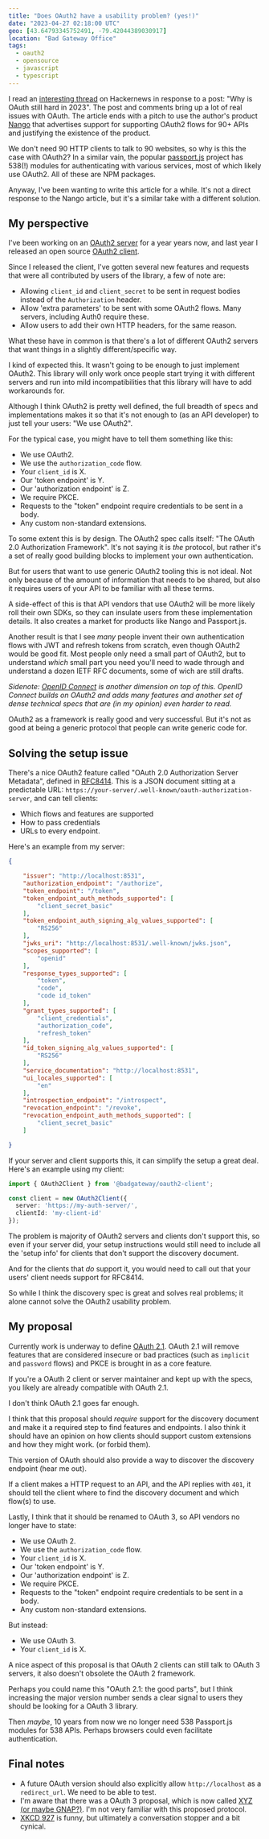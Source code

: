 ```yaml
---
title: "Does OAuth2 have a usability problem? (yes!)"
date: "2023-04-27 02:18:00 UTC"
geo: [43.64793345752491, -79.42044389030917]
location: "Bad Gateway Office"
tags:
  - oauth2
  - opensource
  - javascript
  - typescript
---
```


I read an [interesting thread][7] on Hackernews in response to a post:
"Why is OAuth still hard in 2023". The post and comments bring up a lot
of real issues with OAuth. The article ends with a pitch to
use the author's product [Nango][8] that advertises support
for supporting OAuth2 flows for 90+ APIs and justifying the existence
of the product.

We don't need 90 HTTP clients to talk to 90 websites, so why
is this the case with OAuth2? In a similar vain, the popular [passport.js][10]
project has 538(!) modules for authenticating with various services,
most of which likely use OAuth2. All of these are NPM packages.

Anyway, I've been wanting to write this article for a while. It's not
a direct response to the Nango article, but it's a similar take with
a different solution.

My perspective
-------------

I've been working on an [OAuth2 server][11] for a year years now, and last
year I released an open source [OAuth2 client][1].

Since I released the client, I've gotten several new features and requests
that were all contributed by users of the library, a few of note are:

* Allowing `client_id` and `client_secret` to be sent in request bodies
  instead of the `Authorization` header.
* Allow 'extra parameters' to be sent with some OAuth2 flows. Many servers,
  including Auth0 require these.
* Allow users to add their own HTTP headers, for the same reason.

What these have in common is that there's a lot of different OAuth2 servers
that want things in a slightly different/specific way.

I kind of expected this. It wasn't going to be enough to just implement
OAuth2. This library will only work once people start trying it with different
servers and run into mild incompatibilities that this library will have to
add workarounds for.

Although I think OAuth2 is pretty well defined, the full breadth of specs and
implementations makes it so that it's not enough to (as an API developer) to just
tell your users: "We use OAuth2".

For the typical case, you might have to tell them something like this:

* We use OAuth2.
* We use the `authorization_code` flow.
* Your `client_id` is X.
* Our 'token endpoint' is Y.
* Our 'authorization endpoint' is Z.
* We require PKCE.
* Requests to the "token" endpoint require credentials to be sent in a body.
* Any custom non-standard extensions.

To some extent this is by design. The OAuth2 spec calls itself: "The OAuth 2.0
Authorization Framework". It's not saying it is _the_ protocol, but rather it's
a set of really good building blocks to implement your own authentication.

But for users that want to use generic OAuth2 tooling this is not ideal.
Not only because of the amount of information that needs to be shared, but also
it requires users of your API to be familiar with all these terms.

A side-effect of this is that API vendors that use OAuth2 will be more likely
roll their own SDKs, so they can insulate users from these implementation details.
It also creates a market for products like Nango and Passport.js.

Another result is that I see *many* people invent their own authentication flows
with JWT and refresh tokens from scratch, even though OAuth2 would be good fit.
Most people only need a small part of OAuth2, but to understand *which* small
part you need you'll need to wade through and understand a dozen IETF RFC
documents, some of wich are still drafts.

_Sidenote: [OpenID Connect][12] is another dimension on top of this. OpenID Connect builds on
OAuth2 and adds many features and another set of dense technical specs that are
(in my opinion) even harder to read._

OAuth2 as a framework is really good and very successful. But it's not as good
at being a generic protocol that people can write generic code for.

Solving the setup issue
-----------------------

There's a nice OAuth2 feature called "OAuth 2.0 Authorization Server Metadata",
defined in [RFC8414][4]. This is a JSON document sitting at a predictable URL:
`https://your-server/.well-known/oauth-authorization-server`, and can tell
clients:

* Which flows and features are supported
* How to pass credentials
* URLs to every endpoint.

Here's an example from my server:

```json
{

    "issuer": "http://localhost:8531",
    "authorization_endpoint": "/authorize",
    "token_endpoint": "/token",
    "token_endpoint_auth_methods_supported": [
        "client_secret_basic"
    ],
    "token_endpoint_auth_signing_alg_values_supported": [
        "RS256"
    ],
    "jwks_uri": "http://localhost:8531/.well-known/jwks.json",
    "scopes_supported": [
        "openid"
    ],
    "response_types_supported": [
        "token",
        "code",
        "code id_token"
    ],
    "grant_types_supported": [
        "client_credentials",
        "authorization_code",
        "refresh_token"
    ],
    "id_token_signing_alg_values_supported": [
        "RS256"
    ],
    "service_documentation": "http://localhost:8531",
    "ui_locales_supported": [
        "en"
    ],
    "introspection_endpoint": "/introspect",
    "revocation_endpoint": "/revoke",
    "revocation_endpoint_auth_methods_supported": [
        "client_secret_basic"
    ]

}
```

If your server and client supports this, it can simplify the setup a great
deal. Here's an example using my client:


```typescript
import { OAuth2Client } from '@badgateway/oauth2-client';

const client = new OAuth2Client({
  server: 'https://my-auth-server/',
  clientId: 'my-client-id'
});
```

The problem is majority of OAuth2 servers and clients don't support this,
so even if your server did, your setup instructions would still need to
include all the 'setup info' for clients that don't support the discovery
document.

And for the clients that _do_ support it, you would need to call out that
your users' client needs support for RFC8414.

So while I think the discovery spec is great and solves real problems;
it alone cannot solve the OAuth2 usability problem.

My proposal
-----------

Currently work is underway to define [OAuth 2.1][6]. OAuth 2.1 will remove
features that are considered insecure or bad practices (such as `implicit`
and `password` flows) and PKCE is brought in as a core feature.

If you're a OAuth 2 client or server maintainer and kept up with the specs,
you likely are already compatible with OAuth 2.1.

I don't think OAuth 2.1 goes far enough.

I think that this proposal should _require_ support for the discovery document
and make it a required step to find features and endpoints. I also think
it should have an opinion on how clients should support custom extensions and
how they might work. (or forbid them).

This version of OAuth should also provide a way to discover the discovery
endpoint (hear me out).

If a client makes a HTTP request to an API, and the API replies with `401`, it
should tell the client where to find the discovery document and which
flow(s) to use.

Lastly, I think that it should be renamed to OAuth 3, so API vendors no longer
have to state:

* We use OAuth 2.
* We use the `authorization_code` flow.
* Your `client_id` is X.
* Our 'token endpoint' is Y.
* Our 'authorization endpoint' is Z.
* We require PKCE.
* Requests to the "token" endpoint require credentials to be sent in a body.
* Any custom non-standard extensions.

But instead:

* We use OAuth 3.
* Your `client_id` is X.

A nice aspect of this proposal is that OAuth 2 clients can still talk to
OAuth 3 servers, it also doesn't obsolete the OAuth 2 framework.

Perhaps you could name this "OAuth 2.1: the good parts", but I think increasing
the major version number sends a clear signal to users they should be looking
for a OAuth 3 library.

Then _maybe_, 10 years from now we no longer need 538 Passport.js modules for
538 APIs. Perhaps browsers could even facilitate authentication.

Final notes
-----------

* A future OAuth version should also explicitly allow `http://localhost` as
  a `redirect_url`. We need to be able to test.
* I'm aware that there was a OAuth 3 proposal, which is now called [XYZ (or
  maybe GNAP?)][12]. I'm not very familiar with this proposed protocol.
* [XKCD 927][14] is funny, but ultimately a conversation stopper and a bit
  cynical.


[1]: https://github.com/badgateway/oauth2-client
[2]: https://oauth.net/2/pkce/
[3]: https://www.npmjs.com/package/@badgateway/oauth2-client
[4]: https://www.rfc-editor.org/rfc/rfc8414
[6]: https://www.ietf.org/archive/id/draft-ietf-oauth-v2-1-08.html
[7]: https://news.ycombinator.com/item?id=35713518
[8]: https://www.nango.dev/
[9]: https://www.nango.dev/blog/why-is-oauth-still-hard
[10]: https://www.passportjs.org/
[11]: https://github.com/curveball/a12n-server
[12]: https://openid.net/connect/
[13]: https://oauth.xyz/
[14]: https://xkcd.com/927/
